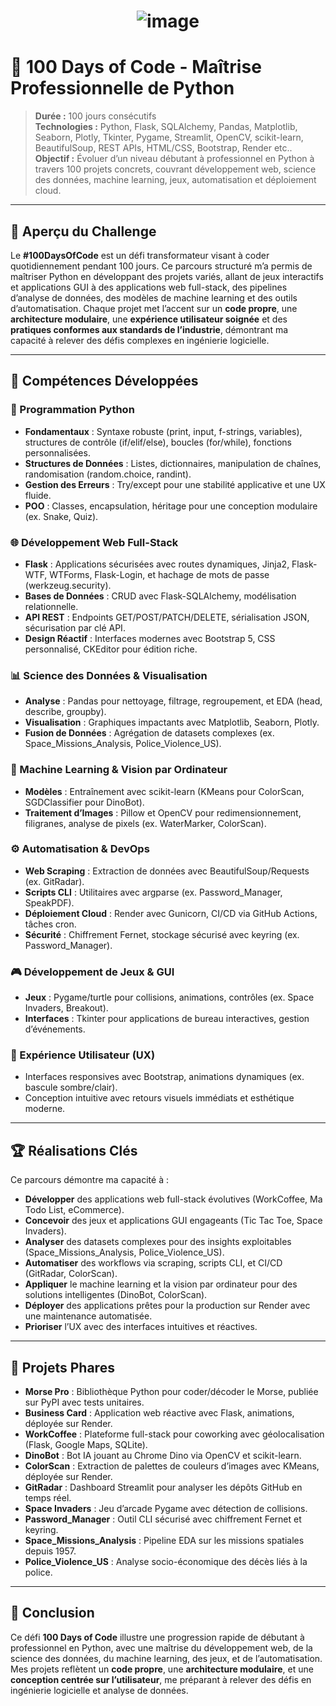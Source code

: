 # <p align="center"> ![image](https://github.com/user-attachments/assets/973b6d5f-7202-4b73-a622-498e2766e50b) </p>

# 🚀 100 Days of Code - Maîtrise Professionnelle de Python
 
> **Durée :** 100 jours consécutifs  
> **Technologies :** Python, Flask, SQLAlchemy, Pandas, Matplotlib, Seaborn, Plotly, Tkinter, Pygame, Streamlit, OpenCV, scikit-learn, BeautifulSoup, REST APIs, HTML/CSS, Bootstrap, Render etc..
> **Objectif :** Évoluer d’un niveau débutant à professionnel en Python à travers 100 projets concrets, couvrant développement web, science des données, machine learning, jeux, automatisation et déploiement cloud.

---

## 🎯 Aperçu du Challenge

Le **#100DaysOfCode** est un défi transformateur visant à coder quotidiennement pendant 100 jours. Ce parcours structuré m’a permis de maîtriser Python en développant des projets variés, allant de jeux interactifs et applications GUI à des applications web full-stack, des pipelines d’analyse de données, des modèles de machine learning et des outils d’automatisation. Chaque projet met l’accent sur un **code propre**, une **architecture modulaire**, une **expérience utilisateur soignée** et des **pratiques conformes aux standards de l’industrie**, démontrant ma capacité à relever des défis complexes en ingénierie logicielle.

---

## 🧠 Compétences Développées

### 🐍 Programmation Python
- **Fondamentaux** : Syntaxe robuste (print, input, f-strings, variables), structures de contrôle (if/elif/else), boucles (for/while), fonctions personnalisées.
- **Structures de Données** : Listes, dictionnaires, manipulation de chaînes, randomisation (random.choice, randint).
- **Gestion des Erreurs** : Try/except pour une stabilité applicative et une UX fluide.
- **POO** : Classes, encapsulation, héritage pour une conception modulaire (ex. Snake, Quiz).

### 🌐 Développement Web Full-Stack
- **Flask** : Applications sécurisées avec routes dynamiques, Jinja2, Flask-WTF, WTForms, Flask-Login, et hachage de mots de passe (werkzeug.security).
- **Bases de Données** : CRUD avec Flask-SQLAlchemy, modélisation relationnelle.
- **API REST** : Endpoints GET/POST/PATCH/DELETE, sérialisation JSON, sécurisation par clé API.
- **Design Réactif** : Interfaces modernes avec Bootstrap 5, CSS personnalisé, CKEditor pour édition riche.

### 📊 Science des Données & Visualisation
- **Analyse** : Pandas pour nettoyage, filtrage, regroupement, et EDA (head, describe, groupby).
- **Visualisation** : Graphiques impactants avec Matplotlib, Seaborn, Plotly.
- **Fusion de Données** : Agrégation de datasets complexes (ex. Space_Missions_Analysis, Police_Violence_US).

### 🤖 Machine Learning & Vision par Ordinateur
- **Modèles** : Entraînement avec scikit-learn (KMeans pour ColorScan, SGDClassifier pour DinoBot).
- **Traitement d’Images** : Pillow et OpenCV pour redimensionnement, filigranes, analyse de pixels (ex. WaterMarker, ColorScan).

### ⚙️ Automatisation & DevOps
- **Web Scraping** : Extraction de données avec BeautifulSoup/Requests (ex. GitRadar).
- **Scripts CLI** : Utilitaires avec argparse (ex. Password_Manager, SpeakPDF).
- **Déploiement Cloud** : Render avec Gunicorn, CI/CD via GitHub Actions, tâches cron.
- **Sécurité** : Chiffrement Fernet, stockage sécurisé avec keyring (ex. Password_Manager).

### 🎮 Développement de Jeux & GUI
- **Jeux** : Pygame/turtle pour collisions, animations, contrôles (ex. Space Invaders, Breakout).
- **Interfaces** : Tkinter pour applications de bureau interactives, gestion d’événements.

### 🎨 Expérience Utilisateur (UX)
- Interfaces responsives avec Bootstrap, animations dynamiques (ex. bascule sombre/clair).
- Conception intuitive avec retours visuels immédiats et esthétique moderne.

---

## 🏆 Réalisations Clés

Ce parcours démontre ma capacité à :
- **Développer** des applications web full-stack évolutives (WorkCoffee, Ma Todo List, eCommerce).
- **Concevoir** des jeux et applications GUI engageants (Tic Tac Toe, Space Invaders).
- **Analyser** des datasets complexes pour des insights exploitables (Space_Missions_Analysis, Police_Violence_US).
- **Automatiser** des workflows via scraping, scripts CLI, et CI/CD (GitRadar, ColorScan).
- **Appliquer** le machine learning et la vision par ordinateur pour des solutions intelligentes (DinoBot, ColorScan).
- **Déployer** des applications prêtes pour la production sur Render avec une maintenance automatisée.
- **Prioriser** l’UX avec des interfaces intuitives et réactives.

---

## 🌟 Projets Phares

- **Morse Pro** : Bibliothèque Python pour coder/décoder le Morse, publiée sur PyPI avec tests unitaires.
- **Business Card** : Application web réactive avec Flask, animations, déployée sur Render.
- **WorkCoffee** : Plateforme full-stack pour coworking avec géolocalisation (Flask, Google Maps, SQLite).
- **DinoBot** : Bot IA jouant au Chrome Dino via OpenCV et scikit-learn.
- **ColorScan** : Extraction de palettes de couleurs d’images avec KMeans, déployée sur Render.
- **GitRadar** : Dashboard Streamlit pour analyser les dépôts GitHub en temps réel.
- **Space Invaders** : Jeu d’arcade Pygame avec détection de collisions.
- **Password_Manager** : Outil CLI sécurisé avec chiffrement Fernet et keyring.
- **Space_Missions_Analysis** : Pipeline EDA sur les missions spatiales depuis 1957.
- **Police_Violence_US** : Analyse socio-économique des décès liés à la police.

---

## 📌 Conclusion

Ce défi **100 Days of Code** illustre une progression rapide de débutant à professionnel en Python, avec une maîtrise du développement web, de la science des données, du machine learning, des jeux, et de l’automatisation. Mes projets reflètent un **code propre**, une **architecture modulaire**, et une **conception centrée sur l’utilisateur**, me préparant à relever des défis en ingénierie logicielle et analyse de données.

##